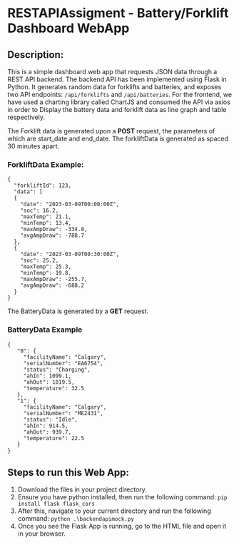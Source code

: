 # RESTAPIAssigment - Battery/Forklift Dashboard WebApp

## Description:

This is a simple dashboard web app that requests JSON data through a REST API backend. The backend API has been implemented using Flask in Python. It generates random data for forklifts and batteries, and exposes two API endpoints: ```/api/forklifts``` and ```/api/batteries```.
For the frontend, we have used a charting library called ChartJS and consumed the API via axios in order to Display the battery data and forklift data as line graph and table respectively.

The Forklift data is generated upon a **POST** request, the parameters of which are start_date and end_date. The forkliftData is generated as spaced 30 minutes apart.
### ForkliftData Example:
  ```
  {
    "forkliftId": 123,
    "data": [
    {
      "date": "2023-03-09T00:00:00Z",
      "soc": 16.2,
      "maxTemp": 21.1,
      "minTemp": 13.4,
      "maxAmpDraw": -334.8,
      "avgAmpDraw": -788.7
    },
    {
      "date": "2023-03-09T00:30:00Z",
      "soc": 25.2,
      "maxTemp": 25.3,
      "minTemp": 19.8,
      "maxAmpDraw": -255.7,
      "avgAmpDraw": -688.2
    }
  }
  ```
  
The BatteryData is generated by a **GET** request.
 ### BatteryData Example
 
 ```
 {
    "0": {
      "facilityName": "Calgary",
      "serialNumber": "EA6754",
      "status": "Charging",
      "ahIn": 1099.1,
      "ahOut": 1019.5,
      "temperature": 32.5
    },
    "1": {
      "facilityName": "Calgary",
      "serialNumber": "ME2431",
      "status": "Idle",
      "ahIn": 914.5,
      "ahOut": 939.7,
      "temperature": 22.5
    }
}
```

## Steps to run this Web App:
1. Download the files in your project directory.
2. Ensure you have python installed, then run the following command: ```pip install flask flask_cors```
3. After this, navigate to your current directory and run the following command: ```python .\backendapimock.py```
4. Once you see the Flask App is running, go to the HTML file and open it in your browser.
